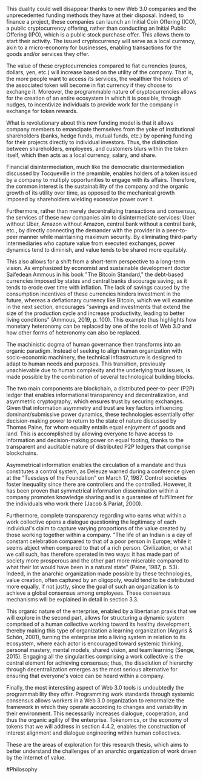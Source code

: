 This duality could well disappear thanks to new Web 3.0 companies and the unprecedented funding methods they have at their disposal. Indeed, to finance a project, these companies can launch an Initial Coin Offering (ICO), a public cryptocurrency offering, rather than conducting an Initial Public Offering (IPO), which is a public stock purchase offer. This allows them to start their activity. The issued cryptocurrency will serve as a local currency, akin to a micro-economy for businesses, enabling transactions for the goods and/or services they offer.

The value of these cryptocurrencies compared to fiat currencies (euros, dollars, yen, etc.) will increase based on the utility of the company. That is, the more people want to access its services, the wealthier the holders of the associated token will become in fiat currency if they choose to exchange it. Moreover, the programmable nature of cryptocurrencies allows for the creation of an entire ecosystem in which it is possible, through nudges, to incentivize individuals to provide work for the company in exchange for token rewards.

What is revolutionary about this new funding model is that it allows company members to emancipate themselves from the yoke of institutional shareholders (banks, hedge funds, mutual funds, etc.) by opening funding for their projects directly to individual investors. Thus, the distinction between shareholders, employees, and customers blurs within the token itself, which then acts as a local currency, salary, and share.

Financial disintermediation, much like the democratic disintermediation discussed by Tocqueville in the preamble, enables holders of a token issued by a company to multiply opportunities to engage with its affairs. Therefore, the common interest is the sustainability of the company and the organic growth of its utility over time, as opposed to the mechanical growth imposed by shareholders wielding excessive power over it.

Furthermore, rather than merely decentralizing transactions and consensus, the services of these new companies aim to disintermediate services: Uber without Uber, Amazon without Amazon, central bank without a central bank, etc., by directly connecting the demander with the provider in a peer-to-peer manner while maintaining maximum security. By eliminating third-party intermediaries who capture value from executed exchanges, power dynamics tend to diminish, and value tends to be shared more equitably.

This also allows for a shift from a short-term perspective to a long-term vision. As emphasized by economist and sustainable development doctor Saifedean Ammous in his book "The Bitcoin Standard," the debt-based currencies imposed by states and central banks discourage saving, as it tends to erode over time with inflation. The lack of savings caused by the consumption incentives of these currencies hinders investment in the future, whereas a deflationary currency like Bitcoin, which we will examine in the next section, encourages "savings and investments that extend the size of the production cycle and increase productivity, leading to better living conditions" (Ammous, 2019, p. 100). This example thus highlights how monetary heteronomy can be replaced by one of the tools of Web 3.0 and how other forms of heteronomy can also be replaced.

The machinistic dogma of human governance then transforms into an organic paradigm. Instead of seeking to align human organization with socio-economic machinery, the technical infrastructure is designed to adapt to human needs and purposes. This transition, previously unachievable due to human complexity and the underlying trust issues, is made possible by the combination of several technological building blocks.

The two main components are blockchain, a distributed peer-to-peer (P2P) ledger that enables informational transparency and decentralization, and asymmetric cryptography, which ensures trust by securing exchanges. Given that information asymmetry and trust are key factors influencing dominant/submissive power dynamics, these technologies essentially offer decision-making power to return to the state of nature discussed by Thomas Paine, for whom equality entails equal enjoyment of goods and land. This is accomplished by allowing everyone to have access to information and decision-making power on equal footing, thanks to the transparent and auditable nature of distributed P2P ledgers that comprise blockchains.

Asymmetrical information enables the circulation of a mandate and thus constitutes a control system, as Deleuze warned during a conference given at the "Tuesdays of the Foundation" on March 17, 1987. Control societies foster inequality since there are controllers and the controlled. However, it has been proven that symmetrical information dissemination within a company promotes knowledge sharing and is a guarantee of fulfillment for the individuals who work there (Jacob & Pariat, 2000).

Furthermore, complete transparency regarding who earns what within a work collective opens a dialogue questioning the legitimacy of each individual's claim to capture varying proportions of the value created by those working together within a company. "The life of an Indian is a day of constant celebration compared to that of a poor person in Europe; while it seems abject when compared to that of a rich person. Civilization, or what we call such, has therefore operated in two ways: it has made part of society more prosperous and the other part more miserable compared to what their lot would have been in a natural state" (Paine, 1987, p. 53). Indeed, in the anarchic organization made possible by these technologies, value creation, often captured by an oligopoly, would tend to be distributed more equally, if not justly, since the goal of such an organization is to achieve a global consensus among employees. These consensus mechanisms will be explained in detail in section 3.3.

This organic nature of the enterprise, enabled by a libertarian praxis that we will explore in the second part, allows for structuring a dynamic system comprised of a human collective working toward its healthy development, thereby making this type of organization a learning organization (Argyris & Schön, 2001), turning the enterprise into a living system in relation to its ecosystem, where each actor is encouraged toward systemic thinking, personal mastery, mental models, shared vision, and team learning (Senge, 2015). Engaging all the singularities comprising a work collective is the central element for achieving consensus; thus, the dissolution of hierarchy through decentralization emerges as the most serious alternative for ensuring that everyone's voice can be heard within a company.

Finally, the most interesting aspect of Web 3.0 tools is undoubtedly the programmability they offer. Programming work standards through systemic consensus allows workers in a Web 3.0 organization to renormalize the framework in which they operate according to changes and variability in their environment. This necessarily increases dialogue, cooperation, and thus the organic agility of the enterprise. Tokenomics, or the economy of tokens that we will address in section 4.4.2, enables the construction of interest alignment and dialogue engineering within human collectives.

These are the areas of exploration for this research thesis, which aims to better understand the challenges of an anarchic organization of work driven by the internet of value.

#Philosophy